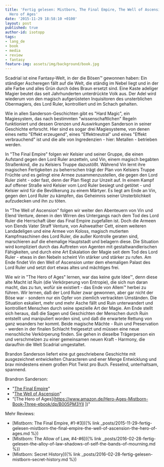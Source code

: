 ```yaml
---
title: 'Fertig gelesen: Mistborn, The Final Empire, The Well of Ascension, The
  Hero of Ages'
date: '2015-11-29 18:58:10 +0100'
layout: post
published: true
author-id: isotopp
tags:
- lang_de
- book
- media
- review
- fantasy
feature-img: assets/img/background/book.jpg
---
```

Scadrial ist eine Fantasy-Welt, in der die Bösen™ gewonnen haben: Ein ständiger Ascheregen fällt auf die Welt, die ständig im Nebel liegt und in der alle Farbe und alles Grün durch ödes Braun ersetzt sind. Eine Kaste adeliger Magier beutet das seit Jahrhunderten unterdrückte Volk aus. Der Adel wird wiederum von den magisch aufgerüsteten Inquisitoren des unsterblichen Obermagiers, des Lord Ruler, kontrolliert und im Schach gehalten.

Wie in allen Sanderson-Geschichten gibt es "Hard Magic", ein Magiesystem, das nach bestimmten "wissenschaftlichen" Regeln funktioniert und dessen Grenzen und Auswirkungen Sanderson in seiner Geschichte erforscht. Hier sind es sogar drei Magiesysteme, von denen eines netto "Effekt erzeugend", eines "Effektneutral" und eines "Effekt verbrauchend" ist und die alle von Ingredenzien - hier: Metallen - betrieben werden.

In "The Final Empire" folgen wir Kelsier und seiner Gruppe, die einen Aufstand gegen den Lord Ruler anzetteln, und Vin, einem magisch begabten Straßenkind, die zu Kelsiers Truppe dazustößt. Während Vin lernt ihre magischen Fertigkeiten zu beherrschen trägt der Plan von Kelsiers Truppe Früchte und es gelingt eine Armee zusammenzustellen, die gegen den Lord Ruler zieht - oder fast, denn der Plan fliegt zur Unzeit auf. In einem Kampf auf offener Straße wird Kelsier vom Lord Ruler besiegt und getötet - und Kelsier wird für die Bevölkerung zu einem Märtyer. Es liegt am Ende an Vin, gegen den Lord Ruler zu kämpfen, das Geheimnis seiner Unsterblichkeit aufzudecken und ihn zu töten.

In "The Well of Ascension" folgen wir weiter den Abenteuern von Vin und Elend Venture, denen in den Wirren des Untergangs nach dem Tod des Lord Ruler die Herrschaft über das Final Empire zugefallen ist. Doch die Armeen von Elends Vater Straff Venture, von Ashweather Cett, einem weiteren Landadeligen und eine Armee von Koloss, magisch mutierten Kampfmaschinen des Lord Ruler, die außer Kontrolle geraten sind, marschieren auf die ehemalige Hauptstadt und belagern diese. Die Situation wird kompliziert durch das Auftreten von Agenten mit gestaltwandlerischen Fähigkeiten, und durch eine Art Eskalation der Magie seit dem Tod des Lord Ruler - etwas in den Nebeln scheint Vin stärker und stärker zu rufen. Am Ende findet Vin den Well of Ascension unter dem ehemaligen Palast des Lord Ruler und setzt dort etwas altes und mächtiges frei.

Wie wir in "The Hero of Ages" lernen, war das keine gute Idee™, denn diese alte Macht ist Ruin (die Verkörperung von Entropie), die sich nun daran macht, das zu tun, wofür sie existiert - das Ende von Allem™ herbei zu führen. Wir lernen, daß der Lord Ruler zwar gewonnen, aber gar nicht der Böse war - sondern nur ein Opfer von ziemlich vertrackten Umständen. Die Situation eskaliert, mehr und mehr Asche fällt und Ruin unterwandert und kontrolliert Menschen durch seine spezielle Art der Magie. Am Ende stellt sich heraus, daß die Sagen und Geschichten der Menschen durch Ruin entstellt und manipuliert worden sind, und daß die erwartete Rettung von ganz woanders her kommt. Beide magische Mächte - Ruin und Preservation - werden in der finalen Schlacht freigesetzt und müssen eine neue menschliche Verkörperung finden. Sie gehen in dieselbe Trägerperson ein und verschmelzen zu einer gemeinsamen neuen Kraft - Harmony, die daraufhin die Welt Scadrial umgestaltet.

Brandon Sanderson liefert eine gut geschriebene Geschichte mit ausgezeichnet entwickelten Characteren und ener Menge Entwicklung und brav mindestens einem großen Plot Twist pro Buch. Fesselnd, unterhaltsam, spannend.

Brandron Sanderson:
- "[The Final Empire](https://www.amazon.de/Final-Empire-Mistborn-Book-One-ebook/dp/B004N622EY)"
- "[The Well of Ascension](https://www.amazon.de/Well-Ascension-Mistborn-Book-Two-ebook/dp/B003XNTTYY)"
- "[The Hero of Ages](https://www.amazon.de/Hero-Ages-Mistborn-Book-Three-ebook/dp/B005PM3YII
])"

Mehr Reviews:
- [Mistborn: The Final Empire, #1-#3]({% link _posts/2015-11-29-fertig-gelesen-mistborn-the-final-empire-the-well-of-ascension-the-hero-of-ages.md %})
- [Mistborn: The Allow of Law, #4-#6]({% link _posts/2016-02-28-fertig-gelesen-the-alloy-of-law-shadows-of-self-the-bands-of-mourning.md %})
- [Mistborn: Secret History]({% link _posts/2016-02-28-fertig-gelesen-mistborn-secret-history.md %})
